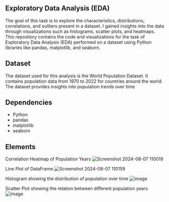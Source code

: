 ## Exploratory Data Analysis (EDA)
The goal of this task is to explore the characteristics, distributions, correlations, and outliers present in a dataset. I gained insights into the data through visualizations such as histograms, scatter plots, and heatmaps. This repository contains the code and visualizations for the task of Exploratory Data Analysis (EDA) performed on a dataset using Python libraries like pandas, matplotlib, and seaborn.

## Dataset
The dataset used for this analysis is the World Population Dataset. It contains population data from 1970 to 2022 for countries around the world. The dataset provides insights into population trends over time

## Dependencies
- Python
- pandas
- matplotlib
- seaborn

## Elements
Correlation Heatmap of Population Years
![Screenshot 2024-08-07 110019](https://github.com/user-attachments/assets/14218bd9-944c-4902-8735-bc11152f4efb)

Line Plot of DataFrame
![Screenshot 2024-08-07 110159](https://github.com/user-attachments/assets/5b7841fc-dd41-472e-bd07-c46970e0181e)

Histogram showing the distribution of population over time
![image](https://github.com/user-attachments/assets/e05431c8-f7a6-461e-a645-d40c4222eeeb)

Scatter Plot showing the relation between different population years
![image](https://github.com/user-attachments/assets/20c51469-7fd7-45e4-aa63-48111019f63c)






